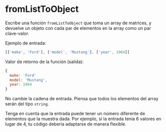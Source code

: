 # fromListToObject

Escribe una función `fromListToObject` que toma un array de matrices, y
devuelve un objeto con cada par de elementos en la array como un par
clave-valor.

Ejemplo de entrada:

```js
[['make', 'Ford'], ['model', 'Mustang'], ['year', 1964]]
```

Valor de retorno de la función (salida):

```js
{
  make: 'Ford'
  model: 'Mustang',
  year: 1964
}
```

No cambie la cadena de entrada.
Piensa que todos los elementos del array serán del tipo `string`.

Tenga en cuenta que la entrada puede tener un número diferente de elementos que
la muestra dada. Por ejemplo, si la entrada tenía 6 valores en lugar de 4, tu
código debería adaptarse de manera flexible.
